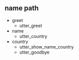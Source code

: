 ## name path
* greet
  - utter_greet
* name
  - utter_country
* country
  - utter_show_name_country
  - utter_goodbye


 